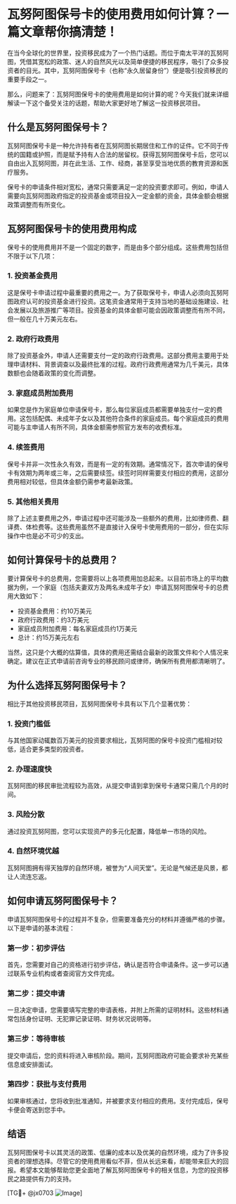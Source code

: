# 瓦努阿图保号卡的使用费用如何计算？一篇文章帮你搞清楚！

在当今全球化的世界里，投资移民成为了一个热门话题。而位于南太平洋的瓦努阿图，凭借其宽松的政策、迷人的自然风光以及简单便捷的移民程序，吸引了众多投资者的目光。其中，瓦努阿图保号卡（也称“永久居留身份”）便是吸引投资移民的重要手段之一。

那么，问题来了：瓦努阿图保号卡的使用费用是如何计算的呢？今天我们就来详细解读一下这个备受关注的话题，帮助大家更好地了解这一投资移民项目。

## 什么是瓦努阿图保号卡？

瓦努阿图保号卡是一种允许持有者在瓦努阿图长期居住和工作的证件。它不同于传统的国籍或护照，而是赋予持有人合法的居留权。获得瓦努阿图保号卡后，您可以自由出入瓦努阿图，并在此生活、工作、经商，甚至享受当地优质的教育资源和医疗服务。

保号卡的申请条件相对宽松，通常只需要满足一定的投资要求即可。例如，申请人需要向瓦努阿图政府指定的投资基金或项目投入一定金额的资金，具体金额会根据政策调整而有所变化。

## 瓦努阿图保号卡的使用费用构成

保号卡的使用费用并不是一个固定的数字，而是由多个部分组成。这些费用包括但不限于以下几项：

### 1. 投资基金费用
这是保号卡申请过程中最重要的费用之一。为了获取保号卡，申请人必须向瓦努阿图政府认可的投资基金进行投资。这笔资金通常用于支持当地的基础设施建设、社会发展以及旅游推广等项目。投资基金的具体金额可能会因政策调整而有所不同，但一般在几十万美元左右。

### 2. 政府行政费用
除了投资基金外，申请人还需要支付一定的政府行政费用。这部分费用主要用于处理申请材料、背景调查以及最终批准的过程。政府行政费用通常为几千美元，具体数额也会随着政策的变化而调整。

### 3. 家庭成员附加费用
如果您是作为家庭单位申请保号卡，那么每位家庭成员都需要单独支付一定的费用。这包括配偶、未成年子女以及其他符合条件的家庭成员。每个家庭成员的费用可能与主申请人有所不同，具体金额需参照官方发布的收费标准。

### 4. 续签费用
保号卡并非一次性永久有效，而是有一定的有效期。通常情况下，首次申请的保号卡有效期为两年或三年，之后需要续签。续签时同样需要支付相应的费用，这部分费用相对较低，但具体金额仍需参考最新政策。

### 5. 其他相关费用
除了上述主要费用之外，申请过程中还可能涉及一些额外的费用，比如律师费、翻译费、体检费等。这些费用虽然不是直接计入保号卡使用费用的一部分，但在实际操作中也是必不可少的支出。

## 如何计算保号卡的总费用？

要计算保号卡的总费用，您需要将以上各项费用加总起来。以目前市场上的平均数据为例，一个家庭（包括夫妻双方及两名未成年子女）申请瓦努阿图保号卡的总费用大致如下：

- 投资基金费用：约10万美元
- 政府行政费用：约3万美元
- 家庭成员附加费用：每名家庭成员约1万美元
- 总计：约15万美元左右

当然，这只是个大概的估算值，具体的费用还需结合最新的政策文件和个人情况来确定。建议在正式申请前咨询专业的移民顾问或律师，确保所有费用都清晰明了。

## 为什么选择瓦努阿图保号卡？

相比于其他投资移民项目，瓦努阿图保号卡具有以下几个显著优势：

### 1. 投资门槛低
与其他国家动辄数百万美元的投资要求相比，瓦努阿图的保号卡投资门槛相对较低，适合更多类型的投资者。

### 2. 办理速度快
瓦努阿图的移民审批流程较为高效，从提交申请到拿到保号卡通常只需几个月的时间。

### 3. 风险分散
通过投资瓦努阿图，您可以实现资产的多元化配置，降低单一市场的风险。

### 4. 自然环境优越
瓦努阿图拥有得天独厚的自然环境，被誉为“人间天堂”。无论是气候还是风景，都让人流连忘返。

## 如何申请瓦努阿图保号卡？

申请瓦努阿图保号卡的过程并不复杂，但需要准备充分的材料并遵循严格的步骤。以下是申请的基本流程：

### 第一步：初步评估
首先，您需要对自己的资格进行初步评估，确认是否符合申请条件。这一步可以通过联系专业机构或者查阅官方文件完成。

### 第二步：提交申请
一旦决定申请，您需要填写完整的申请表格，并附上所需的证明材料。这些材料通常包括身份证明、无犯罪记录证明、财务状况说明等。

### 第三步：等待审核
提交申请后，您的资料将进入审核阶段。期间，瓦努阿图政府可能会要求补充某些信息或安排面试。

### 第四步：获批与支付费用
如果审核通过，您将收到批准通知，并被要求支付相应的费用。支付完成后，保号卡便会寄送到您手中。

## 结语

瓦努阿图保号卡以其灵活的政策、低廉的成本以及优美的自然环境，成为了许多投资者的理想选择。尽管它的使用费用看似不菲，但从长远来看，却能带来巨大的回报。希望本文能够帮助您更全面地了解瓦努阿图保号卡的相关信息，为您的投资移民之路提供有力的支持。

[TG💪+ @jx0703 ![Image](https://github.com/user-attachments/assets/dbca1d08-cadb-493c-b0ec-ad6f7a83f270)]